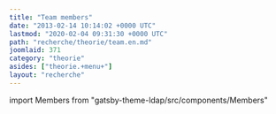 ```yaml
---
title: "Team members"
date: "2013-02-14 10:14:02 +0000 UTC"
lastmod: "2020-02-04 09:31:30 +0000 UTC"
path: "recherche/theorie/team.en.md"
joomlaid: 371
category: "theorie"
asides: ["theorie.+menu+"]
layout: "recherche"
---
```


import Members from "gatsby-theme-ldap/src/components/Members"

<Members group="theorie" />


